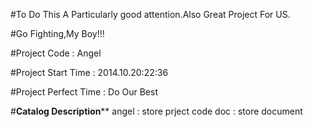 #To Do This A Particularly good attention.Also Great Project For US.

#Go Fighting,My Boy!!!

#Project Code : Angel

#Project Start Time : 2014.10.20:22:36

#Project Perfect Time : Do Our Best

#**************Catalog Description****************
angel : store prject code
doc   : store document


